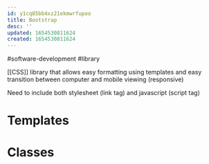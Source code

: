 ```yaml
---
id: y1cq85bb4xz21ekmwrfupoo
title: Bootstrap
desc: ''
updated: 1654530811624
created: 1654530811624
---
```

#software-development #library

[[CSS]] library that allows easy formatting using templates and easy transition between computer and mobile viewing (responsive)

Need to include both stylesheet (link tag) and javascript (script tag)

# Templates
# Classes
